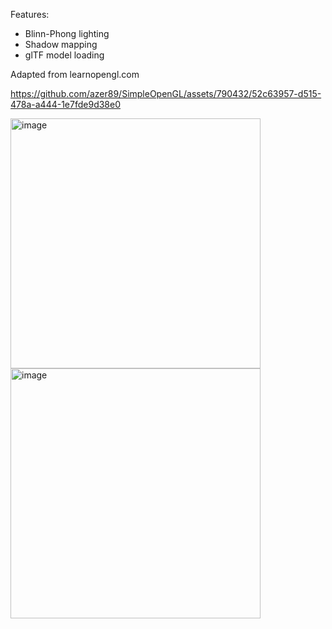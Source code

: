 Features:
* Blinn-Phong lighting
* Shadow mapping
* glTF model loading

Adapted from learnopengl.com

https://github.com/azer89/SimpleOpenGL/assets/790432/52c63957-d515-478a-a444-1e7fde9d38e0


<img width="400" alt="image" src="https://github.com/azer89/SimpleOpenGL/assets/790432/1ffa8170-aa8c-4255-a172-1fa8bcd5ecb7">

<br/>

<img width="400" alt="image" src="https://github.com/azer89/SimpleOpenGL/assets/790432/0d20af1c-7481-4036-a747-a4b7c4bab950">
<br/> 
